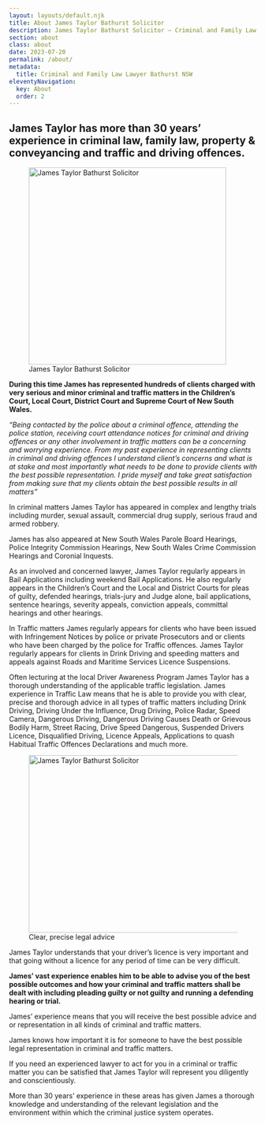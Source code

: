 ```yaml
---
layout: layouts/default.njk
title: About James Taylor Bathurst Solicitor
description: James Taylor Bathurst Solicitor – Criminal and Family Law Lawyer offering specialist advice and or representation in Criminal and Family Law matters and services in all areas of law including Conveyancing, Wills Probate and Administration.
section: about
class: about
date: 2023-07-20
permalink: /about/
metadata:
  title: Criminal and Family Law Lawyer Bathurst NSW
eleventyNavigation:
  key: About
  order: 2
---
```




## James Taylor has more than 30 years’ experience in criminal law, family law, property & conveyancing and traffic and driving offences. ## 

<figure class="imageright img400"><img title="James Taylor Bathurst Solicitor" src="https://ik.imagekit.io/webtactics/jamestaylor/james-taylor_qBI8lcRRc.jpg?updatedAt=1691026940168" alt="James Taylor Bathurst Solicitor" width="400px" height="400px">
<figcaption>James Taylor Bathurst Solicitor</figcaption>
</figure>

**During this time James has represented hundreds of clients charged with very serious and minor criminal and traffic matters in the Children’s Court, Local Court, District Court and Supreme Court of New South Wales.**

*“Being contacted by the police about a criminal offence, attending the police station, receiving court attendance notices for criminal and driving offences or any other involvement in traffic matters can be a concerning and worrying experience. From my past experience in representing clients in criminal and driving offences I understand client’s concerns and what is at stake and most importantly what needs to be done to provide clients with the best possible representation. I pride myself and take great satisfaction from making sure that my clients obtain the best possible results in all matters”*


In criminal matters James Taylor has appeared in complex and lengthy trials including murder, sexual assault, commercial drug supply, serious fraud and armed robbery. 

James has also appeared at New South Wales Parole Board Hearings, Police Integrity Commission Hearings, New South Wales Crime Commission Hearings and Coronial Inquests. 

As an involved and concerned lawyer, James Taylor regularly appears in Bail Applications including weekend Bail Applications. He also regularly appears in the Children’s Court and the Local and District Courts for pleas of guilty, defended hearings, trials-jury and Judge alone, bail applications, sentence hearings, severity appeals, conviction appeals, committal hearings and other hearings.

In Traffic matters James regularly appears for clients who have been issued with Infringement Notices by police or private Prosecutors and or clients who have been charged by the police for Traffic offences. James Taylor regularly appears for clients in Drink Driving and speeding matters and appeals against Roads and Maritime Services Licence Suspensions.

Often lecturing at the local Driver Awareness Program James Taylor has a thorough understanding of the applicable traffic legislation. James experience in Traffic Law means that he is able to provide you with clear, precise and thorough advice in all types of traffic matters including Drink Driving, Driving Under the Influence, Drug Driving, Police Radar, Speed Camera, Dangerous Driving, Dangerous Driving Causes Death or Grievous Bodily Harm, Street Racing, Drive Speed Dangerous, Suspended Drivers Licence, Disqualified Driving, Licence Appeals, Applications to quash Habitual Traffic Offences Declarations and much more. 

<figure class="imageright img600 image50percent"><img title="James Taylor Bathurst Solicitor" src="https://ik.imagekit.io/webtactics/jamestaylor/traffic-camera-600x360_1TIdmloy_.jpg?updatedAt=1691036542658" alt="James Taylor Bathurst Solicitor" width="600px" height="360px">
<figcaption>Clear, precise legal advice</figcaption>
</figure>

James Taylor understands that your driver’s licence is very important and that going without a licence for any period of time can be very difficult.

**James’ vast experience enables him to be able to advise you of the best possible outcomes and how your criminal and traffic matters shall be dealt with including pleading guilty or not guilty and running a defending hearing or trial.**

James’ experience means that you will receive the best possible advice and or representation in all kinds of criminal and traffic matters. 

James knows how important it is for someone to have the best possible legal representation in criminal and traffic matters.

If you need an experienced lawyer to act for you in a criminal or traffic matter you can be satisfied that James Taylor will represent you diligently and conscientiously. 

More than 30 years’ experience in these areas has given James a thorough knowledge and understanding of the relevant legislation and the environment within which the criminal justice system operates.
